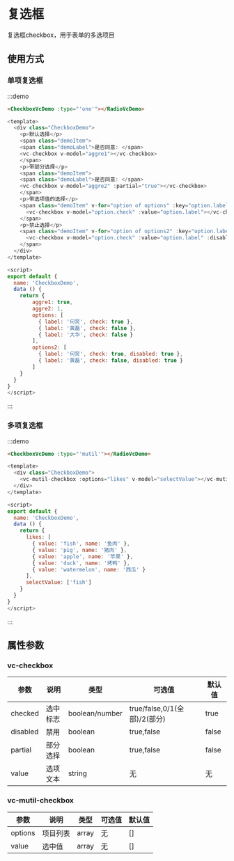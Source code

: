 # 复选框

复选框checkbox，用于表单的多选项目  

## 使用方式

### 单项复选框

:::demo
```html
<CheckboxVcDemo :type="'one'"></RadioVcDemo>
```
```javascript
<template>
  <div class="CheckboxDemo">
    <p>默认选择</p>
    <span class="demoItem">
    <span class="demoLabel">是否同意: </span>
    <vc-checkbox v-model="aggre1"></vc-checkbox>
    </span>
    <p>带部分选择</p>
    <span class="demoItem">
    <span class="demoLabel">是否同意: </span>
    <vc-checkbox v-model="aggre2" :partial="true"></vc-checkbox>
    </span>
    <p>带选项值的选择</p>
    <span class="demoItem" v-for="option of options" :key="option.label">
      <vc-checkbox v-model="option.check" :value="option.label"></vc-checkbox>
    </span>
    <p>禁止选择</p>
    <span class="demoItem" v-for="option of options2" :key="option.label">
      <vc-checkbox v-model="option.check" :value="option.label" :disabled="option.disabled"></vc-checkbox>
    </span>
  </div>
</template>

<script>
export default {
  name: 'CheckboxDemo',
  data () {
    return {
        aggre1: true,
        aggre2: 1,
        options: [
          { label: '何炅', check: true },
          { label: '黄磊', check: false },
          { label: '大华', check: false }
        ],
        options2: [
          { label: '何炅', check: true, disabled: true },
          { label: '黄磊', check: false, disabled: true }
        ]
    }
  }
}
</script>
```
:::


### 多项复选框

:::demo
```html
<CheckboxVcDemo :type="'mutil'"></RadioVcDemo>
```
```javascript
<template>
  <div class="CheckboxDemo">
    <vc-mutil-checkbox :options="likes" v-model="selectValue"></vc-mutil-checkbox>
  </div>
</template>

<script>
export default {
  name: 'CheckboxDemo',
  data () {
    return {
      likes: [
        { value: 'fish', name: '鱼肉' },
        { value: 'pig', name: '猪肉' },
        { value: 'apple', name: '苹果' },
        { value: 'duck', name: '烤鸭' },
        { value: 'watermelon', name: '西瓜' }
      ],
      selectValue: ['fish']
    }
  }
}
</script>
```
:::

## 属性参数

### vc-checkbox

| 参数 | 说明 |	类型 |	可选值 |	默认值 |
|---|---|---|---|---|
| checked | 选中标志 | boolean/number | true/false,0/1(全部)/2(部分) | true |
| disabled | 禁用 | boolean | true,false | false |
| partial | 部分选择 | boolean | true,false | false |
| value | 选项文本 | string | 无 | 无 |

### vc-mutil-checkbox

| 参数 | 说明 |	类型 |	可选值 |	默认值 |
|---|---|---|---|---|
| options | 项目列表 | array | 无 | [] |
| value | 选中值 | array | 无 | [] |
